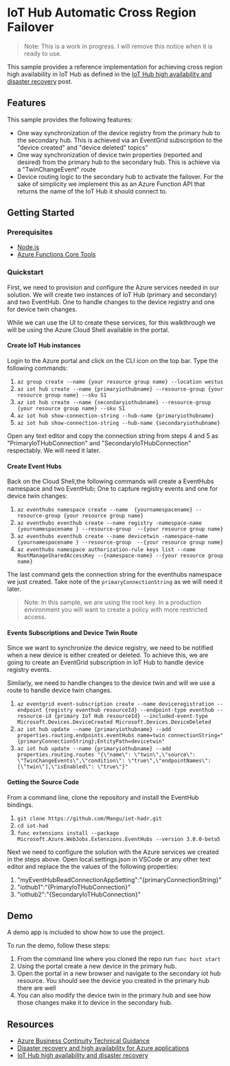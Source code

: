 # IoT Hub Automatic Cross Region Failover

>Note: This is a work in progress. I will remove this notice when it is ready to use.

This sample provides a reference implementation for achieving cross region high availability in IoT Hub as defined in the [IoT Hub high availability and disaster recovery](https://docs.microsoft.com/en-us/azure/iot-hub/iot-hub-ha-dr) post.

## Features

This sample provides the following features:

* One way synchronization of the device registry from the primary hub to the secondary hub. This is achieved via an EventGrid subscription to the "device created" and "device deleted" topics"
* One way synchronization of device twin properties (reported and desired) from the primary hub to the secondary hub. This is achieve via a "TwinChangeEvent" route
* Device routing logic to the secondary hub to activate the failover. For the sake of simplicity we implement this as an Azure Function API that returns the name of the IoT Hub it should connect to.  

## Getting Started

### Prerequisites

* [Node.js](https://nodejs.org/en/)
* [Azure Functions Core Tools](https://www.npmjs.com/package/azure-functions-core-tools)

### Quickstart

First, we need to provision and configure the Azure services needed in our solution. We will create two instances of IoT Hub (primary and secondary) and two EventHub. One to handle changes to the device registry and one for device twin changes.

While we can use the UI to create these services, for this walkthrough we will be using the Azure Cloud Shell available in the portal.

#### Create IoT Hub instances

Login to the Azure portal and click on the CLI icon on the top bar. Type the following commands:

1. `az group create --name {your resource group name} --location westus` 
2. `az iot hub create --name {primaryiothubname} --resource-group {your resource group name} --sku S1`
3. `az iot hub create --name {secondaryiothubname} --resource-group {your resource group name} --sku S1`
4. `az iot hub show-connection-string --hub-name {primaryiothubname}`
5. `az iot hub show-connection-string --hub-name {secondaryiothubname}`
 
Open any text editor and copy the connection string from steps 4 and 5 as "PrimaryIoTHubConnection" and "SecondaryIoTHubConnection" respectably. We will need it later.

#### Create Event Hubs

Back on the Cloud Shell,the following commands will create a EventHubs namespace and two EventHub; One to capture registry events and one for device twin changes:
1. `az eventhubs namespace create --name  {yournamespacename} --resource-group {your resource group name}`
2. `az eventhubs eventhub create --name registry -namespace-name {yournamespacename } --resource-group  --{your resource group name}`
3. `az eventhubs eventhub create --name devicetwin -namespace-name {yournamespacename } --resource-group  --{your resource group name}`
4. `az eventhubs namespace authorization-rule keys list --name RootManageSharedAccessKey --{namespace-name} --{your resource group name}`

The last command gets the connection string for the eventhubs namespace we just created. Take note of the `primaryConnectionString` as we will need it later.

>Note: In this sample, we are using the root key. In a production environment you will want to create a policy with more restricted access.

#### Events Subscriptions and Device Twin Route

Since we want to synchronize the device registry, we need to be notified when a new device is either created or deleted. To achieve this, we are going to create an EventGrid subscription in IoT Hub to handle device registry events.

Similarly, we need to handle changes to the device twin and will we use a route to handle device twin changes.

1. `az eventgrid event-subscription create --name deviceregistration --endpoint {registry eventhub resourceId} --endpoint-type eventhub --resource-id {primary IoT Hub resourceId} --included-event-type Microsoft.Devices.DeviceCreated Microsoft.Devices.DeviceDeleted`
2. `az iot hub update --name {primaryiothubname} --add properties.routing.endpoints.eventHubs name=twin connectionString="{primaryConnectionString};EntityPath=devicetwin"`
3. `az iot hub update --name {primaryiothubname} --add properties.routing.routes "{\"name\": \"twin\",\"source\": \"TwinChangeEvents\",\"condition\": \"true\",\"endpointNames\": [\"twin\"],\"isEnabled\": \"true\"}"`

   
#### Getting the Source Code

From a command line, clone the repository and install the EventHub bindings.

1. `git clone https://github.com/Mangu/iot-hadr.git`
2. `cd iot-had`
3. `func extensions install --package Microsoft.Azure.WebJobs.Extensions.EventHubs --version 3.0.0-beta5`
   
Next we need to configure the solution with the Azure services we created in the steps above. Open local.settings.json in VSCode or any other text editor and replace the the values of the following properties:

1. "myEventHubReadConnectionAppSetting":"{primaryConnectionString}"
2. "iothub1":"{PrimaryIoTHubConnection}"
3. "iothub2":"{SecondaryIoTHubConnection}"

## Demo

A demo app is included to show how to use the project.

To run the demo, follow these steps:

1. From the command line where you cloned the repo run `func host start`
2. Using the portal create a new device in the primary hub.
3. Open the portal in a new browser and navigate to the secondary iot hub resource. You should see the device you created in the primary hub there are well
4. You can also modify the device twin in the primary hub and see how those changes make it to device in the secondary hub.

## Resources

- [Azure Business Continuity Technical Guidance](https://docs.microsoft.com/azure/architecture/resiliency/) 
- [Disaster recovery and high availability for Azure applications](https://msdn.microsoft.com/library/dn251004.aspx)
- [IoT Hub high availability and disaster recovery](https://docs.microsoft.com/en-us/azure/iot-hub/iot-hub-ha-dr)